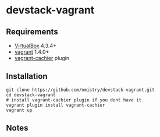 # devstack-vagrant


## Requirements

* [VirtualBox](http://virtualbox.org) 4.3.4+ 
* [vagrant](http://vagrantup.com) 1.4.0+
* [vagrant-cachier](https://github.com/fgrehm/vagrant-cachier) plugin 

## Installation

```
git clone https://github.com/nmistry/devstack-vagrant.git
cd devstack-vagrant
# install vagrant-cachier plugin if you dont have it
vagrant plugin install vagrant-cachier
vagrant up
```


## Notes 
